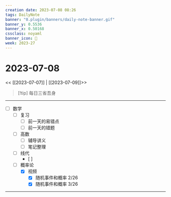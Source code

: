 ```yaml
---
creation date: 2023-07-08 08:26
tags: DailyNote
banner: "0.plugin/banners/daily-note-banner.gif"
banner_y: 0.5536
banner_x: 0.50168
cssclass: noyaml
banner_icon: 💌
week: 2023-27
---
```


# 2023-07-08

<< [[2023-07-07]] | [[2023-07-09]]>>


> [!tip] 每日三省吾身
> 

---

- [ ] 数学
	- [ ] 复习
		- [ ] 前一天的易错点
		- [ ] 前一天的错题
	- [ ] 高数
		- [ ] 辅导讲义
		- [ ] 笔记整理
	- [ ] 线代
		- [ ] 
	- [ ] 概率论
		- [x] 视频
			- [x] 随机事件和概率 2/26
			- [x] 随机事件和概率 3/26

---


